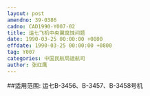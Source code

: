 ```yaml
---
layout: post
amendno: 39-0386
cadno: CAD1990-Y007-02
title: 运七飞机中央翼腐蚀问题
date: 1990-03-25 00:00:00 +0800
effdate: 1990-03-25 00:00:00 +0800
tag: Y007
categories: 中国民航局适航司
author: 张红鹰
---
```


##适用范围:
运七B-3456、B-3457、B-3458号机

